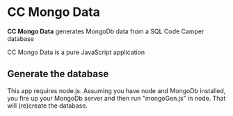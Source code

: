 # CC Mongo Data

**CC Mongo Data** generates MongoDb data from a SQL Code Camper database

CC Mongo Data is a pure JavaScript application

## Generate the database ##

This app requires node.js. Assuming you have node and MongoDb installed, you fire up your MongoDb server and then run "mongoGen.js" in node. That will (re)create the database.
